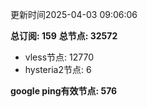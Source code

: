 更新时间2025-04-03 09:06:06

**总订阅: 159**
**总节点: 32572**
- vless节点: 12770
- hysteria2节点: 6

**google ping有效节点: 576**
